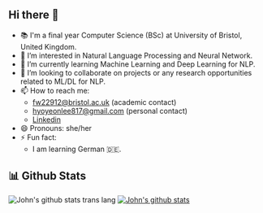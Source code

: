 ## Hi there 👋
- 📚 I'm a final year Computer Science (BSc) at University of Bristol, United Kingdom.
- 🔭 I’m interested in Natural Language Processing and Neural Network.
- 🌱 I’m currently learning Machine Learning and Deep Learning for NLP.
- 👯 I’m looking to collaborate on projects or any research opportunities related to ML/DL for NLP. 
- 📫 How to reach me:
  - fw22912@bristol.ac.uk (academic contact)
  - hyoyeonlee817@gmail.com (personal contact)
  - [Linkedin](https://www.linkedin.com/in/hyoyeon-lee/)
- 😄 Pronouns: she/her
- ⚡ Fun fact: 
  - I am learning German 🇩🇪.


## 📊 Github Stats
<!-- ![John's github stats trans overview](https://github.com/ArtemisDicoTiar/github-stats-transparent/blob/output/generated/overview.svg) -->
![John's github stats trans lang](https://github.com/fw22912/github-stats-transparent/blob/output/generated/languages.svg) [![John's github stats](https://github-readme-stats.vercel.app/api?username=fw22912&count_private=true&show_icons=true&theme=apprentice)](https://github.com/anuraghazra/github-readme-stats)

